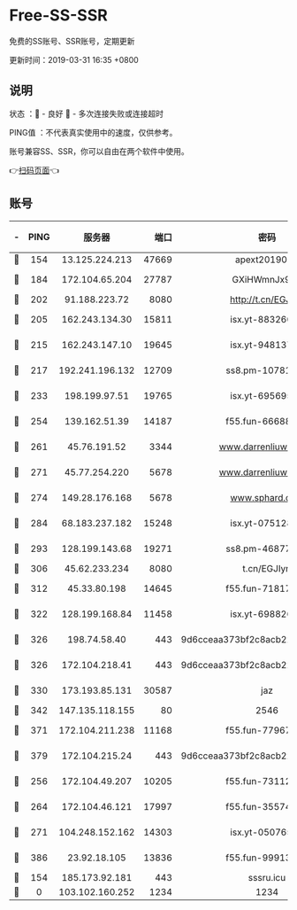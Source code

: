 # Free-SS-SSR

免费的SS账号、SSR账号，定期更新

更新时间：2019-03-31 16:35 +0800

## 说明

状态     ：🙂 - 良好 🙁 - 多次连接失败或连接超时

PING值   ：不代表真实使用中的速度，仅供参考。

账号兼容SS、SSR，你可以自由在两个软件中使用。

👉[扫码页面](https://liesauer.github.io/Free-SS-SSR/)👈

## 账号

|-|PING|服务器|端口|密码|加密方式|区域|
|:----:|:----:|:-----:|-----:|:----:|:----:|:----:|
|🙂|154|13.125.224.213|47669|apext2019001|chacha20|KR|
|🙂|184|172.104.65.204|27787|GXiHWmnJx94S|aes-256-cfb|JP|
|🙂|202|91.188.223.72|8080|http://t.cn/EGJIyrl|rc4-md5|RU|
|🙂|205|162.243.134.30|15811|isx.yt-88326098|aes-256-cfb|US|
|🙂|215|162.243.147.10|19645|isx.yt-94813744|aes-256-cfb|US|
|🙂|217|192.241.196.132|12709|ss8.pm-10781424|aes-256-cfb|US|
|🙂|233|198.199.97.51|19765|isx.yt-69569587|aes-256-cfb|US|
|🙂|254|139.162.51.39|14187|f55.fun-66688027|aes-256-cfb|SG|
|🙂|261|45.76.191.52|3344|www.darrenliuwei.com|aes-256-cfb|JP|
|🙂|271|45.77.254.220|5678|www.darrenliuwei.com|aes-256-cfb|SG|
|🙂|274|149.28.176.168|5678|www.sphard.com|aes-256-cfb|AU|
|🙂|284|68.183.237.182|15248|isx.yt-07512892|aes-256-cfb|SG|
|🙂|293|128.199.143.68|19271|ss8.pm-46877395|aes-256-cfb|SG|
|🙂|306|45.62.233.234|8080|t.cn/EGJIyrl|rc4-md5|CA|
|🙂|312|45.33.80.198|14645|f55.fun-71817463|aes-256-cfb|US|
|🙂|322|128.199.168.84|11458|isx.yt-69882688|aes-256-cfb|SG|
|🙂|326|198.74.58.40|443|9d6cceaa373bf2c8acb22e60b6a58be6|aes-256-cfb|US|
|🙂|326|172.104.218.41|443|9d6cceaa373bf2c8acb22e60b6a58be6|aes-256-cfb|US|
|🙂|330|173.193.85.131|30587|jaz|aes-256-cfb|US|
|🙂|342|147.135.118.155|80|2546|chacha20|US|
|🙂|371|172.104.211.238|11168|f55.fun-77967881|aes-256-cfb|US|
|🙂|379|172.104.215.24|443|9d6cceaa373bf2c8acb22e60b6a58be6|aes-256-cfb|US|
|🙂|256|172.104.49.207|10205|f55.fun-73112677|aes-256-cfb|SG|
|🙂|264|172.104.46.121|17997|f55.fun-35574744|aes-256-cfb|SG|
|🙂|271|104.248.152.162|14303|isx.yt-05076511|aes-256-cfb|SG|
|🙂|386|23.92.18.105|13836|f55.fun-99913847|aes-256-cfb|US|
|🙁|154|185.173.92.181|443|sssru.icu|rc4-md5|RU|
|🙁|0|103.102.160.252|1234|1234|rc4-md5|JP|

